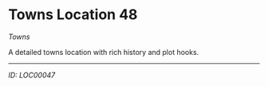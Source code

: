# Towns Location 48

*Towns*

A detailed towns location with rich history and plot hooks.

---
*ID: LOC00047*